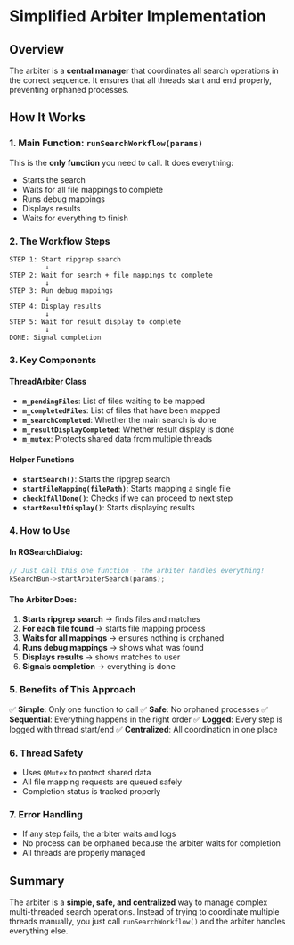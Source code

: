 # Simplified Arbiter Implementation

## Overview
The arbiter is a **central manager** that coordinates all search operations in the correct sequence. It ensures that all threads start and end properly, preventing orphaned processes.

## How It Works

### 1. **Main Function: `runSearchWorkflow(params)`**
This is the **only function** you need to call. It does everything:
- Starts the search
- Waits for all file mappings to complete
- Runs debug mappings
- Displays results
- Waits for everything to finish

### 2. **The Workflow Steps**
```
STEP 1: Start ripgrep search
         ↓
STEP 2: Wait for search + file mappings to complete
         ↓
STEP 3: Run debug mappings
         ↓
STEP 4: Display results
         ↓
STEP 5: Wait for result display to complete
         ↓
DONE: Signal completion
```

### 3. **Key Components**

#### **ThreadArbiter Class**
- **`m_pendingFiles`**: List of files waiting to be mapped
- **`m_completedFiles`**: List of files that have been mapped
- **`m_searchCompleted`**: Whether the main search is done
- **`m_resultDisplayCompleted`**: Whether result display is done
- **`m_mutex`**: Protects shared data from multiple threads

#### **Helper Functions**
- **`startSearch()`**: Starts the ripgrep search
- **`startFileMapping(filePath)`**: Starts mapping a single file
- **`checkIfAllDone()`**: Checks if we can proceed to next step
- **`startResultDisplay()`**: Starts displaying results

### 4. **How to Use**

#### **In RGSearchDialog:**
```cpp
// Just call this one function - the arbiter handles everything!
kSearchBun->startArbiterSearch(params);
```

#### **The Arbiter Does:**
1. **Starts ripgrep search** → finds files and matches
2. **For each file found** → starts file mapping process
3. **Waits for all mappings** → ensures nothing is orphaned
4. **Runs debug mappings** → shows what was found
5. **Displays results** → shows matches to user
6. **Signals completion** → everything is done

### 5. **Benefits of This Approach**

✅ **Simple**: Only one function to call
✅ **Safe**: No orphaned processes
✅ **Sequential**: Everything happens in the right order
✅ **Logged**: Every step is logged with thread start/end
✅ **Centralized**: All coordination in one place

### 6. **Thread Safety**
- Uses `QMutex` to protect shared data
- All file mapping requests are queued safely
- Completion status is tracked properly

### 7. **Error Handling**
- If any step fails, the arbiter waits and logs
- No process can be orphaned because the arbiter waits for completion
- All threads are properly managed

## Summary
The arbiter is a **simple, safe, and centralized** way to manage complex multi-threaded search operations. Instead of trying to coordinate multiple threads manually, you just call `runSearchWorkflow()` and the arbiter handles everything else. 